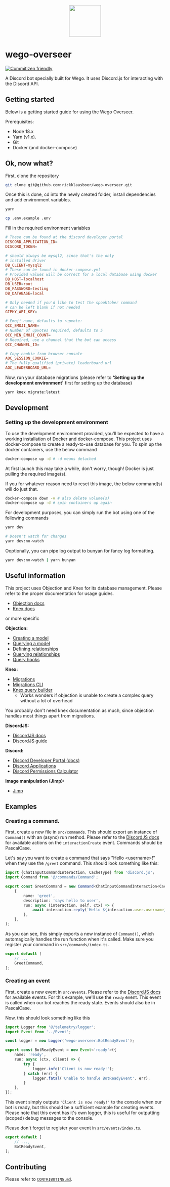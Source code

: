 <p align="center"><img src="https://wego.gg/img/logo.png" height="100px"/></p>

# wego-overseer

[![Commitizen friendly](https://img.shields.io/badge/commitizen-friendly-brightgreen.svg)](http://commitizen.github.io/cz-cli/)

A Discord bot specially built for Wego. It uses Discord.js for interacting with the Discord API.

## Getting started

Below is a getting started guide for using the Wego Overseer.

Prerequisites:

-   Node 18.x
-   Yarn (v1.x).
-   Git
-   Docker (and docker-compose)

## Ok, now what?

First, clone the repository

```sh
git clone git@github.com:rickklaasboer/wego-overseer.git
```

Once this is done, cd into the newly created folder, install dependencies and add environment variables.

```sh
yarn

cp .env.example .env
```

Fill in the required environment variables

```conf
# These can be found at the discord developer portal
DISCORD_APPLICATION_ID=
DISCORD_TOKEN=

# should always be mysql2, since that's the only
# installed driver
DB_CLIENT=mysql2
# These can be found in docker-compose.yml
# Provided values will be correct for a local database using docker
DB_HOST=localhost
DB_USER=root
DB_PASSWORD=testing
DB_DATABASE=local

# Only needed if you'd like to test the spooktober command
# can be left blank if not needed
GIPHY_API_KEY=

# Emoji name, defaults to :upvote:
QCC_EMOJI_NAME=
# Number of upvotes required, defaults to 5
QCC_MIN_EMOJI_COUNT=
# Required, use a channel that the bot can access
QCC_CHANNEL_ID=

# Copy cookie from browser console
AOC_SESSION_COOKIE=
# The fully qualified (private) leaderboard url
AOC_LEADERBOARD_URL=
```

Now, run your database migrations (please refer to **'Setting up the development environment'** first for setting up the database)

```sh
yarn knex migrate:latest
```

## Development

### Setting up the development environment

To use the development environment provided, you'll be expected to have a working installation of Docker and docker-compose. This project uses docker-compose to create a ready-to-use database for you. To spin up the docker containers, use the below command

```sh
docker-compose up -d # -d means detached
```

At first launch this may take a while, don't worry, though! Docker is just pulling the required image(s).

If you for whatever reason need to reset this image, the below command(s) will do just that.

```sh
docker-compose down -v # also delete volume(s)
docker-compose up -d # spin containers up again
```

For development purposes, you can simply run the bot using one of the following commands

```sh
yarn dev

# Doesn't watch for changes
yarn dev:no-watch
```

Ooptionally, you can pipe log output to bunyan for fancy log formatting.

```sh
yarn dev:no-watch | yarn bunyan
```

## Useful information

This project uses Objection and Knex for its database management. Please refer to the proper documentation for usage guides.

-   [Objection docs](https://vincit.github.io/objection.js/guide/)
-   [Knex docs](https://knexjs.org/guide/)

or more specific

**Objection:**

-   [Creating a model](https://vincit.github.io/objection.js/guide/models.html#examples)
-   [Querying a model](https://vincit.github.io/objection.js/guide/query-examples.html#basic-queries)
-   [Defining relationships](https://vincit.github.io/objection.js/guide/relations.html#examples)
-   [Querying relationships](https://vincit.github.io/objection.js/guide/query-examples.html#relation-queries)
-   [Query hooks](https://vincit.github.io/objection.js/guide/hooks.html)

**Knex:**

-   [Migrations](https://knexjs.org/guide/migrations.html)
-   [Migrations CLI](https://knexjs.org/guide/migrations.html#migration-cli)
-   [Knex query builder](https://knexjs.org/guide/query-builder.html)
    -   Works wonders if objection is unable to create a complex query without a lot of overhead

You probably don't need knex documentation as much, since objection handles most things apart from migrations.

**DiscordJS:**

-   [DiscordJS docs](https://discord.js.org/#/docs/discord.js/main/general/welcome)
-   [DiscordJS guide](https://discordjs.guide/#before-you-begin)

**Discord:**

-   [Discord Developer Portal (docs)](https://discord.com/developers/docs/intro)
-   [Discord Applications](https://discord.com/developers/applications)
-   [Discord Permissions Calculator](https://discordapi.com/permissions.html)

**Image manipulation (Jimp):**

-   [Jimp](https://github.com/oliver-moran/jimp)

## Examples

### Creating a command.

First, create a new file in `src/commands`. This should export an instance of `Command()` with an (async) run method. Please refer to the [DiscordJS docs](https://discord.js.org/#/docs/discord.js/main/general/welcome) for available actions on the `interactionCreate` event. Commands should be PascalCase.

Let's say you want to create a command that says "Hello \<username\>!" when they use the `/greet` command. This should look something like this:

```ts
import {ChatInputCommandInteraction, CacheType} from 'discord.js';
import Command from '@/commands/Command';

export const GreetCommand = new Command<ChatInputCommandInteraction<CacheType>>(
    {
        name: 'greet',
        description: 'says hello to user',
        run: async (interaction, self, ctx) => {
            await interaction.reply(`Hello ${interaction.user.username}!`);
        },
    },
);
```

As you can see, this simply exports a new instance of `Command()`, which automagically handles the run function when it's called. Make sure you register your command in `src/commands/index.ts`.

```ts
export default [
    // ...
    GreetCommand,
];
```

### Creating an event

First, create a new event in `src/events`. Please refer to the [DiscordJS docs](https://discord.js.org/#/docs/discord.js/main/general/welcome) for available events. For this example, we'll use the `ready` event. This event is called when our bot reaches the ready state. Events should also be in PascalCase.

Now, this should look something like this

```ts
import Logger from '@/telemetry/logger';
import Event from '../Event';

const logger = new Logger('wego-overseer:BotReadyEvent');

export const BotReadyEvent = new Event<'ready'>({
    name: 'ready',
    run: async (ctx, client) => {
        try {
            logger.info('Client is now ready!');
        } catch (err) {
            logger.fatal('Unable to handle BotReadyEvent', err);
        }
    },
});
```

This event simply outputs `'Client is now ready!'` to the console when our bot is ready, but this should be a sufficient example for creating events. Please note that this event has it's own logger, this is useful for outputting (scoped) debug messages to the console.

Please don't forget to register your event in `src/events/index.ts`.

```ts
export default [
    // ...,
    BotReadyEvent,
];
```

## Contributing

Please refer to [`CONTRIBUTING.md`](https://github.com/rickklaasboer/wego-overseer/blob/master/CONTRIBUTING.md).
